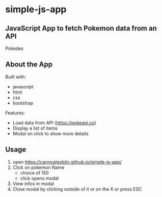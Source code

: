 # simple-js-app

## JavaScript App to fetch Pokemon data from an API

Pokedex

## About the App

Built with:

- javascript
- html
- css
- bootstrap

Features:

- Load data from API (https://pokeapi.co)
- Display a list of items
- Modal on click to show more details

## Usage

1. open https://carnivalgoblin.github.io/simple-js-app/
2. Click on pokemon Name
   - choice of 150
   - click opens modal
3. View infos in modal
4. Close modal by clicking outside of it or on the X or press ESC
